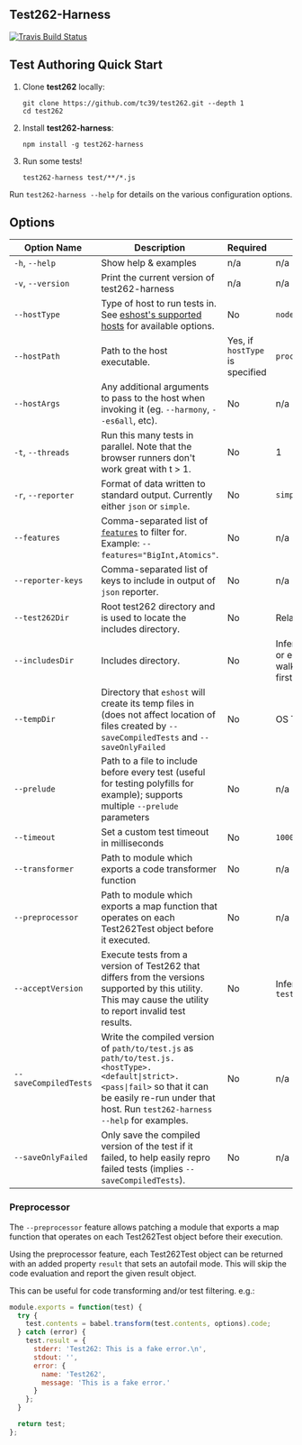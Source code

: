 ## Test262-Harness

[![Travis Build Status](https://travis-ci.org/bterlson/test262-harness.svg?branch=master)](https://travis-ci.org/bterlson/test262-harness)

## Test Authoring Quick Start

1. Clone **test262** locally:
    ```
    git clone https://github.com/tc39/test262.git --depth 1
    cd test262
    ```
2. Install **test262-harness**: 
    ```
    npm install -g test262-harness
    ```
3. Run some tests!
    ```
    test262-harness test/**/*.js
    ```

Run `test262-harness --help` for details on the various configuration options.

## Options

| Option Name | Description | Required | Default |
| -- | -- | -- | -- |
| `-h`, `--help` | Show help & examples | n/a | n/a |
| `-v`, `--version` | Print the current version of test262-harness | n/a | n/a |
| `--hostType` | Type of host to run tests in. See [eshost's supported hosts](https://github.com/bterlson/eshost#supported-hosts) for available options. | No | `node`
| `--hostPath` | Path to the host executable. | Yes, if `hostType` is specified | `process.execPath` 
| `--hostArgs` | Any additional arguments to pass to the host when invoking it (eg. `--harmony`, `--es6all`, etc). | No | n/a |
| `-t`, `--threads` | Run this many tests in parallel. Note that the browser runners don't work great with t > 1. | No | 1 |
| `-r`, `--reporter` | Format of data written to standard output. Currently either `json` or `simple`. | No |  `simple` |
| `--features` | Comma-separated list of [`features`](https://github.com/tc39/test262/blob/master/features.txt) to filter for. Example: `--features="BigInt,Atomics"`. | No | n/a |
| `--reporter-keys` | Comma-separated list of keys to include in output of `json` reporter. | No | n/a |
| `--test262Dir` | Root test262 directory and is used to locate the includes directory. | No | Relative to test files |
| `--includesDir` | Includes directory. | No | Inferred from `test262Dir` or else detected by walking upward from the first test found. |
| `--tempDir` | Directory that `eshost` will create its temp files in (does not affect location of files created by `--saveCompiledTests` and `--saveOnlyFailed` | No | OS Temp Dir |
| `--prelude` | Path to a file to include before every test (useful for testing polyfills for example); supports multiple `--prelude` parameters | No | n/a |
| `--timeout` | Set a custom test timeout in milliseconds | No | `10000` |
| `--transformer` | Path to module which exports a code transformer function | No | n/a |
| `--preprocessor` | Path to module which exports a map function that operates on each Test262Test object before it executed. | No | n/a |
| `--acceptVersion` | Execute tests from a version of Test262 that differs from the versions supported by this utility. This may cause the utility to report invalid test results. | No | Inferred from `test262Dir/package.json` |
| `--saveCompiledTests` | Write the compiled version of `path/to/test.js` as `path/to/test.js.<hostType>.<default\|strict>.<pass\|fail>` so that it can be easily re-run under that host. Run `test262-harness --help` for examples. | No | n/a 
| `--saveOnlyFailed` | Only save the compiled version of the test if it failed, to help easily repro failed tests (implies `--saveCompiledTests`). | No | n/a 

### Preprocessor

The `--preprocessor` feature allows patching a module that exports a map function that operates on each Test262Test object before their execution.

Using the preprocessor feature, each Test262Test object can be returned with an added property `result` that sets an autofail mode. This will skip the code evaluation and report the given result object.

This can be useful for code transforming and/or test filtering. e.g.:

```js
module.exports = function(test) {
  try {
    test.contents = babel.transform(test.contents, options).code;
  } catch (error) {
    test.result = {
      stderr: 'Test262: This is a fake error.\n',
      stdout: '',
      error: {
        name: 'Test262',
        message: 'This is a fake error.'
      }
    };
  }

  return test;
};
```
